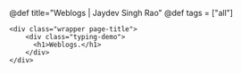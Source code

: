 @def title="Weblogs | Jaydev Singh Rao"
@def tags = ["all"]

~~~
<div class="wrapper page-title">
    <div class="typing-demo">
      <h1>Weblogs.</h1>
    </div>
</div>
~~~